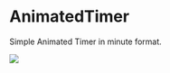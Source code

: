 # AnimatedTimer
Simple Animated Timer in minute format. 


![](https://github.com/RagerSigma/AnimatedTimer/blob/main/TimerGif.gif)
